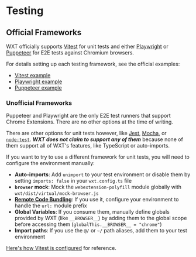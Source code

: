 # Testing

## Official Frameworks

WXT officially supports [Vitest](https://vitest.dev/) for unit tests and either [Playwright](https://playwright.dev/) or [Puppeteer](https://pptr.dev/) for E2E tests against Chromium browsers.

For details setting up each testing framework, see the official examples:

- [Vitest example](https://github.com/wxt-dev/wxt-examples/tree/main/examples/vanilla-vitest#readme)
- [Playwright example](https://github.com/wxt-dev/wxt-examples/tree/main/examples/vanilla-playwright#readme)
- [Puppeteer example](https://github.com/wxt-dev/wxt-examples/tree/main/examples/vanilla-puppeteer#readme)

### Unofficial Frameworks

Puppeteer and Playwright are the only E2E test runners that support Chrome Extensions. There are no other options at the time of writing.

There are other options for unit tests however, like [Jest](https://jestjs.io/), [Mocha](https://mochajs.org/), or [`node:test`](https://nodejs.org/api/test.html). **_WXT does not claim to support any of them_** because none of them support all of WXT's features, like TypeScript or auto-imports.

If you want to try to use a different framework for unit tests, you will need to configure the environment manually:

- **Auto-imports**: Add `unimport` to your test environment or disable them by setting `imports: false` in your `wxt.config.ts` file
- **`browser` mock**: Mock the `webextension-polyfill` module globally with `wxt/dist/virtual/mock-browser.js`
- **[Remote Code Bundling](/guide/remote-code)**: If you use it, configure your environment to handle the `url:` module prefix
- **Global Variables**: If you consume them, manually define globals provided by WXT (like `__BROWSER__`) by adding them to the global scope before accessing them (`globalThis.__BROWSER__ = "chrome"`)
- **Import paths**: If you use the `@/` or `~/` path aliases, add them to your test environment

[Here's how Vitest is configured](https://github.com/wxt-dev/wxt/blob/main/src/testing/wxt-vitest-plugin.ts) for reference.
